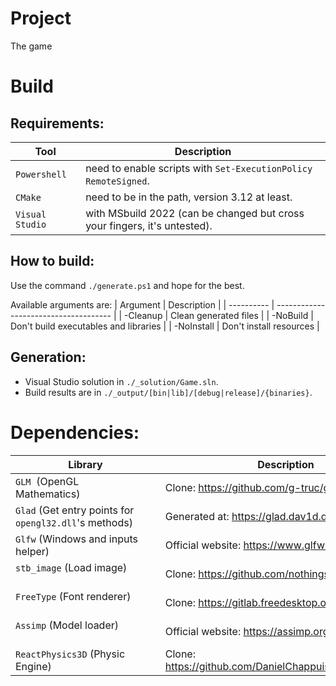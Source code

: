 # Project
The game 

# Build
## Requirements:
| Tool            | Description                                                               |
| --------------- | ------------------------------------------------------------------------- |
| `Powershell`    | need to enable scripts with `Set-ExecutionPolicy RemoteSigned`.           |
| `CMake`         | need to be in the path, version 3.12 at least.                            |
| `Visual Studio` | with MSbuild 2022 (can be changed but cross your fingers, it's untested). |

## How to build:
Use the command `./generate.ps1` and hope for the best.

Available arguments are:
| Argument   | Description                           |
| ---------- | ------------------------------------- |
| -Cleanup   | Clean generated files                 |
| -NoBuild   | Don't build executables and libraries |
| -NoInstall | Don't install resources               |


## Generation:
- Visual Studio solution in `./_solution/Game.sln`.
- Build results are in `./_output/[bin|lib]/[debug|release]/{binaries}`.

# Dependencies:
| Library                                                | Description                                             |
| ------------------------------------------------------ | ------------------------------------------------------- |
| `GLM`  (OpenGL Mathematics)                            | Clone: https://github.com/g-truc/glm                    |
| `Glad` (Get entry points for `opengl32.dll`'s methods) | Generated at: https://glad.dav1d.de                     |
| `Glfw` (Windows and inputs helper)                     | Official website: https://www.glfw.org                  |
| `stb_image` (Load image)                               | Clone: https://github.com/nothings/stb                  |
| `FreeType` (Font renderer)                             | Clone: https://gitlab.freedesktop.org/freetype          |
| `Assimp` (Model loader)                                | Official website: https://assimp.org/                   |
| `ReactPhysics3D` (Physic Engine)                       | Clone: https://github.com/DanielChappuis/reactphysics3d |
